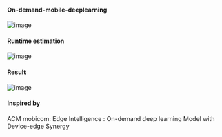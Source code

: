 #### On-demand-mobile-deeplearning
![image](https://user-images.githubusercontent.com/45510932/114259635-59179400-9a0a-11eb-9dfd-1f1a6c036a74.png)


#### Runtime estimation 
![image](https://user-images.githubusercontent.com/45510932/114259640-62a0fc00-9a0a-11eb-83b3-abff286f64e7.png)

#### Result
![image](https://user-images.githubusercontent.com/45510932/114259653-777d8f80-9a0a-11eb-9569-0d5abe3041b4.png)



#### Inspired by
ACM mobicom: Edge Intelligence : On-demand deep learning Model with Device-edge Synergy 

